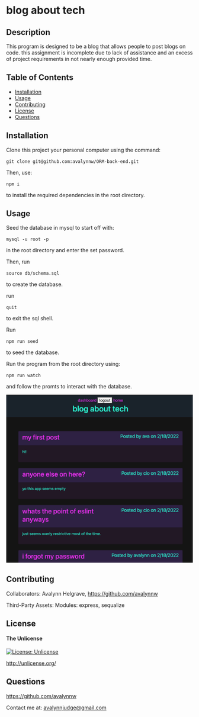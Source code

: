 # blog about tech

## Description

This program is designed to be a blog that allows people to post blogs on code. this assignment is incomplete due to lack of assistance and an excess of project requirements in not nearly enough provided time.

## Table of Contents

- [Installation](#installation)
- [Usage](#usage)
- [Contributing](#contributing)
- [License](#license)
- [Questions](#questions)

## Installation

Clone this project your personal computer using the command: 

	git clone git@github.com:avalynnw/ORM-back-end.git

Then, use: 

	npm i

 to install the required dependencies in the root directory.

## Usage

Seed the database in mysql to start off with: 

    mysql -u root -p

in the root directory and enter the set password. 

Then, run

    source db/schema.sql

to create the database. 

run 

    quit

to exit the sql shell.

Run

    npm run seed

to seed the database.

Run the program from the root directory using:

	npm run watch

and follow the promts to interact with the database.

![terminal screenshot of application](./Assets/application.png)

## Contributing

Collaborators: Avalynn Helgrave, https://github.com/avalynnw

Third-Party Assets: Modules: express, sequalize


## License

#### The Unlicense

[![License: Unlicense](https://img.shields.io/badge/license-Unlicense-blue.svg)](http://unlicense.org/)

http://unlicense.org/

## Questions

https://github.com/avalynnw

 Contact me at: avalynnjudge@gmail.com
